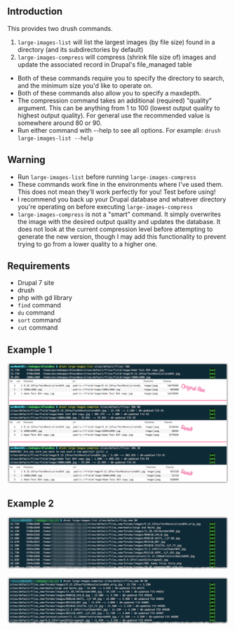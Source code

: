 ## Introduction
This provides two drush commands.

1. `large-images-list` will list the largest images (by file size) found in a directory (and its subdirectories by default)
1. `large-images-compress` will compress (shrink file size of) images and update the associated record in Drupal's file_managed table

* Both of these commands require you to specify the directory to search, and the minimum size you'd like to operate on.
* Both of these commands also allow you to specify a maxdepth.
* The compression command takes an additional (required) "quality" argument. This can be anything from 1 to 100 (lowest output quality to highest output quality). For general use the recommended value is somewhere around 80 or 90.
* Run either command with --help to see all options. For example: `drush large-images-list --help`

## Warning

- Run `large-images-list` before running `large-images-compress`
- These commands work fine in the environments where I've used them. This does not mean they'll work perfectly for you! Test before using!
- I recommend you back up your Drupal database and whatever directory you're operating on before executing `large-images-compress`
- `large-images-compress` is not a "smart" command. It simply overwrites the image with the desired output quality and updates the database. It does not look at the current compression level before attempting to generate the new version, though I may add this functionality to prevent trying to go from a lower quality to a higher one.

## Requirements

- Drupal 7 site
- drush
- php with gd library
- `find` command
- `du` command
- `sort` command
- `cut` command

## Example 1
![Example 1](example1.png)

## Example 2
![Example 2](example2.png)

![Example 3](example3.png)
